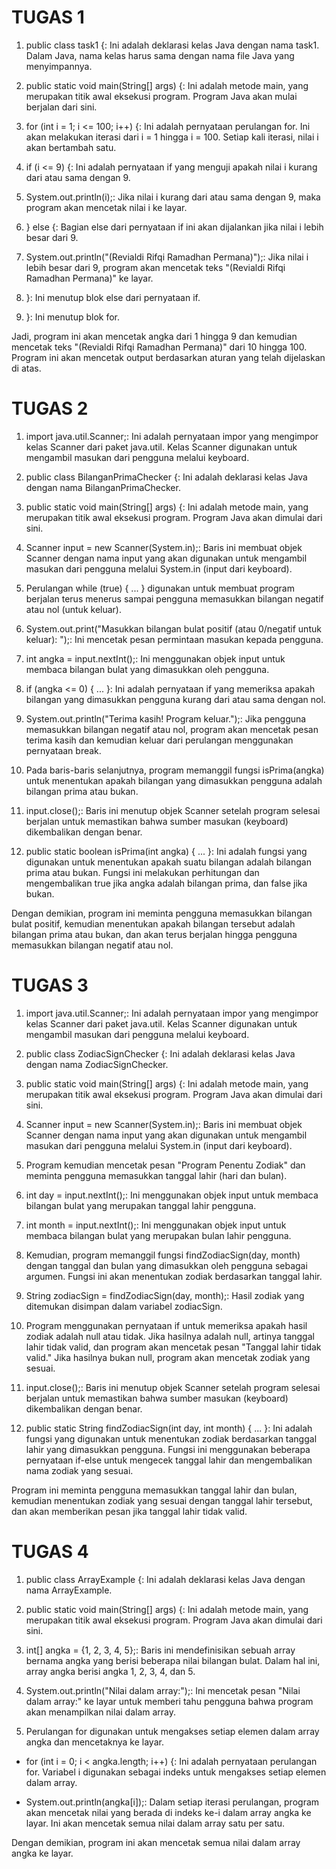 # TUGAS 1
1. public class task1 {: Ini adalah deklarasi kelas Java dengan nama task1. Dalam Java, nama kelas harus sama dengan nama file Java yang menyimpannya.

2. public static void main(String[] args) {: Ini adalah metode main, yang merupakan titik awal eksekusi program. Program Java akan mulai berjalan dari sini.

3. for (int i = 1; i <= 100; i++) {: Ini adalah pernyataan perulangan for. Ini akan melakukan iterasi dari i = 1 hingga i = 100. Setiap kali iterasi, nilai i akan bertambah satu.

4. if (i <= 9) {: Ini adalah pernyataan if yang menguji apakah nilai i kurang dari atau sama dengan 9.

5. System.out.println(i);: Jika nilai i kurang dari atau sama dengan 9, maka program akan mencetak nilai i ke layar.

6. } else {: Bagian else dari pernyataan if ini akan dijalankan jika nilai i lebih besar dari 9.

7. System.out.println("(Revialdi Rifqi Ramadhan Permana)");: Jika nilai i lebih besar dari 9, program akan mencetak teks "(Revialdi Rifqi Ramadhan Permana)" ke layar.

8. }: Ini menutup blok else dari pernyataan if.

9. }: Ini menutup blok for.

Jadi, program ini akan mencetak angka dari 1 hingga 9 dan kemudian mencetak teks "(Revialdi Rifqi Ramadhan Permana)" dari 10 hingga 100. Program ini akan mencetak output berdasarkan aturan yang telah dijelaskan di atas.
# TUGAS 2
1. import java.util.Scanner;: Ini adalah pernyataan impor yang mengimpor kelas Scanner dari paket java.util. Kelas Scanner digunakan untuk mengambil masukan dari pengguna melalui keyboard.

2. public class BilanganPrimaChecker {: Ini adalah deklarasi kelas Java dengan nama BilanganPrimaChecker.

3. public static void main(String[] args) {: Ini adalah metode main, yang merupakan titik awal eksekusi program. Program Java akan dimulai dari sini.

4. Scanner input = new Scanner(System.in);: Baris ini membuat objek Scanner dengan nama input yang akan digunakan untuk mengambil masukan dari pengguna melalui System.in (input dari keyboard).

5. Perulangan while (true) { ... } digunakan untuk membuat program berjalan terus menerus sampai pengguna memasukkan bilangan negatif atau nol (untuk keluar).

6. System.out.print("Masukkan bilangan bulat positif (atau 0/negatif untuk keluar): ");: Ini mencetak pesan permintaan masukan kepada pengguna.

7. int angka = input.nextInt();: Ini menggunakan objek input untuk membaca bilangan bulat yang dimasukkan oleh pengguna.

8. if (angka <= 0) { ... }: Ini adalah pernyataan if yang memeriksa apakah bilangan yang dimasukkan pengguna kurang dari atau sama dengan nol.

9. System.out.println("Terima kasih! Program keluar.");: Jika pengguna memasukkan bilangan negatif atau nol, program akan mencetak pesan terima kasih dan kemudian keluar dari perulangan menggunakan pernyataan break.

10. Pada baris-baris selanjutnya, program memanggil fungsi isPrima(angka) untuk menentukan apakah bilangan yang dimasukkan pengguna adalah bilangan prima atau bukan.

11. input.close();: Baris ini menutup objek Scanner setelah program selesai berjalan untuk memastikan bahwa sumber masukan (keyboard) dikembalikan dengan benar.

12. public static boolean isPrima(int angka) { ... }: Ini adalah fungsi yang digunakan untuk menentukan apakah suatu bilangan adalah bilangan prima atau bukan. Fungsi ini melakukan perhitungan dan mengembalikan true jika angka adalah bilangan prima, dan false jika bukan.

Dengan demikian, program ini meminta pengguna memasukkan bilangan bulat positif, kemudian menentukan apakah bilangan tersebut adalah bilangan prima atau bukan, dan akan terus berjalan hingga pengguna memasukkan bilangan negatif atau nol.
# TUGAS 3
1. import java.util.Scanner;: Ini adalah pernyataan impor yang mengimpor kelas Scanner dari paket java.util. Kelas Scanner digunakan untuk mengambil masukan dari pengguna melalui keyboard.

2. public class ZodiacSignChecker {: Ini adalah deklarasi kelas Java dengan nama ZodiacSignChecker.

3. public static void main(String[] args) {: Ini adalah metode main, yang merupakan titik awal eksekusi program. Program Java akan dimulai dari sini.

4. Scanner input = new Scanner(System.in);: Baris ini membuat objek Scanner dengan nama input yang akan digunakan untuk mengambil masukan dari pengguna melalui System.in (input dari keyboard).

5. Program kemudian mencetak pesan "Program Penentu Zodiak" dan meminta pengguna memasukkan tanggal lahir (hari dan bulan).

6. int day = input.nextInt();: Ini menggunakan objek input untuk membaca bilangan bulat yang merupakan tanggal lahir pengguna.

7. int month = input.nextInt();: Ini menggunakan objek input untuk membaca bilangan bulat yang merupakan bulan lahir pengguna.

8. Kemudian, program memanggil fungsi findZodiacSign(day, month) dengan tanggal dan bulan yang dimasukkan oleh pengguna sebagai argumen. Fungsi ini akan menentukan zodiak berdasarkan tanggal lahir.

9. String zodiacSign = findZodiacSign(day, month);: Hasil zodiak yang ditemukan disimpan dalam variabel zodiacSign.

10. Program menggunakan pernyataan if untuk memeriksa apakah hasil zodiak adalah null atau tidak. Jika hasilnya adalah null, artinya tanggal lahir tidak valid, dan program akan mencetak pesan "Tanggal lahir tidak valid." Jika hasilnya bukan null, program akan mencetak zodiak yang sesuai.

11. input.close();: Baris ini menutup objek Scanner setelah program selesai berjalan untuk memastikan bahwa sumber masukan (keyboard) dikembalikan dengan benar.

12. public static String findZodiacSign(int day, int month) { ... }: Ini adalah fungsi yang digunakan untuk menentukan zodiak berdasarkan tanggal lahir yang dimasukkan pengguna. Fungsi ini menggunakan beberapa pernyataan if-else untuk mengecek tanggal lahir dan mengembalikan nama zodiak yang sesuai.

Program ini meminta pengguna memasukkan tanggal lahir dan bulan, kemudian menentukan zodiak yang sesuai dengan tanggal lahir tersebut, dan akan memberikan pesan jika tanggal lahir tidak valid.
# TUGAS 4
1. public class ArrayExample {: Ini adalah deklarasi kelas Java dengan nama ArrayExample.

2. public static void main(String[] args) {: Ini adalah metode main, yang merupakan titik awal eksekusi program. Program Java akan dimulai dari sini.

3. int[] angka = {1, 2, 3, 4, 5};: Baris ini mendefinisikan sebuah array bernama angka yang berisi beberapa nilai bilangan bulat. Dalam hal ini, array angka berisi angka 1, 2, 3, 4, dan 5.

4. System.out.println("Nilai dalam array:");: Ini mencetak pesan "Nilai dalam array:" ke layar untuk memberi tahu pengguna bahwa program akan menampilkan nilai dalam array.

5. Perulangan for digunakan untuk mengakses setiap elemen dalam array angka dan mencetaknya ke layar.

- for (int i = 0; i < angka.length; i++) {: Ini adalah pernyataan perulangan for. Variabel i digunakan sebagai indeks untuk mengakses setiap elemen dalam array.

- System.out.println(angka[i]);: Dalam setiap iterasi perulangan, program akan mencetak nilai yang berada di indeks ke-i dalam array angka ke layar. Ini akan mencetak semua nilai dalam array satu per satu.

Dengan demikian, program ini akan mencetak semua nilai dalam array angka ke layar.
